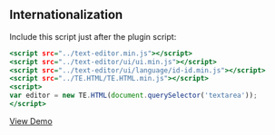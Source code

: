 Internationalization
--------------------

Include this script just after the plugin script:

~~~ .html
<script src="../text-editor.min.js"></script>
<script src="../text-editor/ui/ui.min.js"></script>
<script src="../text-editor/ui/language/id-id.min.js"></script>
<script src="../TE.HTML/TE.HTML.min.js"></script>
<script>
var editor = new TE.HTML(document.querySelector('textarea'));
</script>
~~~

[View Demo](https://rawgit.com/tovic/text-editor/master/text-editor/ui/language/language.html)